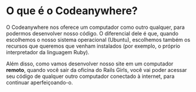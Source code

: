 # O que é o Codeanywhere?

O Codeanywhere nos oferece um computador como outro qualquer, para podermos desenvolver nosso código. O diferencial dele é que, quando escolhemos o nosso sistema operacional (Ubuntu), escolhemos também os recursos que queremos que venham instalados (por exemplo, o próprio interpretador da linguagem Ruby).

Além disso, como vamos desenvolver nosso site em um computador **remoto**, quando você sair da oficina do Rails Girls, você vai poder acessar seu código de qualquer outro computador conectado à internet, para continuar aperfeiçoando-o.